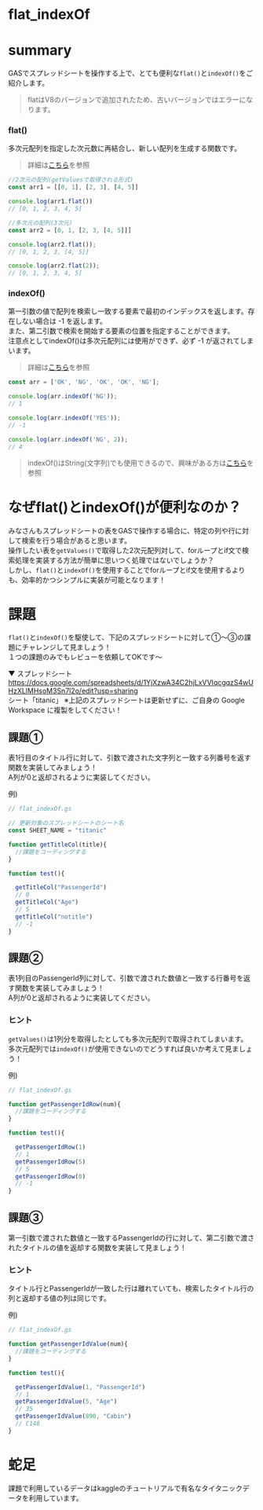 # flat_indexOf

# summary

GASでスプレッドシートを操作する上で、とても便利な`flat()`と`indexOf()`をご紹介します。  

> flatはV8のバージョンで追加されたため、古いバージョンではエラーになります。

### flat()
多次元配列を指定した次元数に再結合し、新しい配列を生成する関数です。
>詳細は[こちら](https://developer.mozilla.org/ja/docs/Web/JavaScript/Reference/Global_Objects/Array/flat)を参照

```js
//2次元の配列(getValuesで取得される形式)
const arr1 = [[0, 1], [2, 3], [4, 5]]

console.log(arr1.flat())
// [0, 1, 2, 3, 4, 5]

//多次元の配列(3次元)
const arr2 = [0, 1, [2, 3, [4, 5]]]

console.log(arr2.flat());
// [0, 1, 2, 3, [4, 5]]

console.log(arr2.flat(2));
// [0, 1, 2, 3, 4, 5]
```

### indexOf()
第一引数の値で配列を検索し一致する要素で最初のインデックスを返します。存在しない場合は -1 を返します。  
また、第二引数で検索を開始する要素の位置を指定することができます。  
注意点としてindexOf()は多次元配列には使用ができず、必ず -1 が返されてしまいます。  
>詳細は[こちら](https://developer.mozilla.org/ja/docs/Web/JavaScript/Reference/Global_Objects/Array/indexOf)を参照

```js
const arr = ['OK', 'NG', 'OK', 'OK', 'NG'];

console.log(arr.indexOf('NG'));
// 1

console.log(arr.indexOf('YES'));
// -1

console.log(arr.indexOf('NG', 2));
// 4
```

>indexOf()はString(文字列)でも使用できるので、興味がある方は[こちら](https://developer.mozilla.org/ja/docs/Web/JavaScript/Reference/Global_Objects/String/indexOf)を参照

# なぜflat()とindexOf()が便利なのか？
みなさんもスプレッドシートの表をGASで操作する場合に、特定の列や行に対して検索を行う場合があると思います。  
操作したい表を`getValues()`で取得した2次元配列対して、forループとif文で検索処理を実装する方法が簡単に思いつく処理ではないでしょうか？  
しかし、`flat()`と`indexOf()`を使用することでforループとif文を使用するよりも、効率的かつシンプルに実装が可能となります！  

# 課題
`flat()`と`indexOf()`を駆使して、下記のスプレッドシートに対して①〜③の課題にチャレンジして見ましょう！  
１つの課題のみでもレビューを依頼してOKです〜

▼ スプレッドシート  
https://docs.google.com/spreadsheets/d/1YjXzwA34C2hjLxVVIqcgqzS4wUHzXLlMHsoM3Sn7l2o/edit?usp=sharing  
シート「titanic」
※上記のスプレッドシートは更新せずに、ご自身の Google Workspace に複製をしてください！

## 課題①
表1行目のタイトル行に対して、引数で渡された文字列と一致する列番号を返す関数を実装してみましょう！  
A列が0と返却されるように実装してください。

例)
```js
// flat_indexOf.gs

// 更新対象のスプレッドシートのシート名
const SHEET_NAME = "titanic"

function getTitleCol(title){
  //課題をコーディングする
}

function test(){

  getTitleCol("PassengerId")
  // 0
  getTitleCol("Age")
  // 5
  getTitleCol("notitle")
  // -1
}
```
## 課題②
表1列目のPassengerId列に対して、引数で渡された数値と一致する行番号を返す関数を実装してみましょう！  
A列が0と返却されるように実装してください。

### ヒント
`getValues()`は1列分を取得したとしても多次元配列で取得されてしまいます。  
多次元配列では`indexOf()`が使用できないのでどうすれば良いか考えて見ましょう！

例)
```js
// flat_indexOf.gs

function getPassengerIdRow(num){
  //課題をコーディングする
}

function test(){

  getPassengerIdRow(1)
  // 1
  getPassengerIdRow(5)
  // 5
  getPassengerIdRow(0)
  // -1
}
```

## 課題③
第一引数で渡された数値と一致するPassengerIdの行に対して、第二引数で渡されたタイトルの値を返却する関数を実装して見ましょう！

### ヒント
タイトル行とPassengerIdが一致した行は離れていても、検索したタイトル行の列と返却する値の列は同じです。

例)
```js
// flat_indexOf.gs

function getPassengerIdValue(num){
  //課題をコーディングする
}

function test(){

  getPassengerIdValue(1, "PassengerId")
  // 1
  getPassengerIdValue(5, "Age")
  // 35
  getPassengerIdValue(890, "Cabin")
  // C148
}
```

# 蛇足
課題で利用しているデータはkaggleのチュートリアルで有名なタイタニックデータを利用しています。
